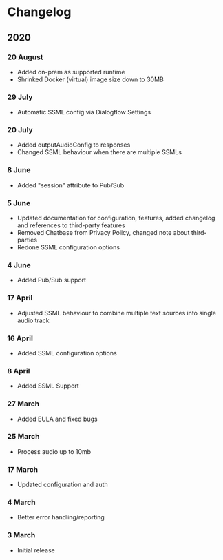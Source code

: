 # Changelog

## 2020

### 20 August

* Added on-prem as supported runtime
* Shrinked Docker \(virtual\) image size down to 30MB

### 29 July

* Automatic SSML config via Dialogflow Settings

### 20 July

* Added outputAudioConfig to responses
* Changed SSML behaviour when there are multiple SSMLs

### 8 June

* Added "session" attribute to Pub/Sub

### 5 June

* Updated documentation for configuration, features, added changelog and references to third-party features
* Removed Chatbase from Privacy Policy, changed note about third-parties
* Redone SSML configuration options

### 4 June

* Added Pub/Sub support

### 17 April

* Adjusted SSML behaviour to combine multiple text sources into single audio track

### 16 April

* Added SSML configuration options

### 8 April

* Added SSML Support

### 27 March

* Added EULA and fixed bugs

### 25 March

* Process audio up to 10mb

### 17 March

* Updated configuration and auth

### 4 March

* Better error handling/reporting

### 3 March

* Initial release

